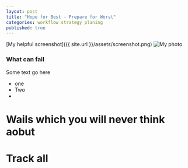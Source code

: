 ```yaml
---
layout: post
title: "Hope for Best - Prepare for Worst"
categories: workflow strategy planing
published: true
---
```

[My helpful screenshot]({{ site.url }}/assets/screenshot.png)
![My photo](/assets/ava.png "My Photo")    

### What can fail

Some text go here

* one
* Two
* 

# Wails which you will never think aobut

# Track all




